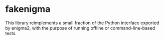 # fakenigma

This library reimplements a small fraction of the Python interface exported by enigma2, with the purpose of running offline or command-line-based tests.
